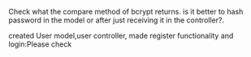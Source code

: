 Check what the compare method of bcrypt returns.
is it better to hash password in the model or after just receiving it in the controller?.



created User model,user controller, made register functionality and login:Please check

